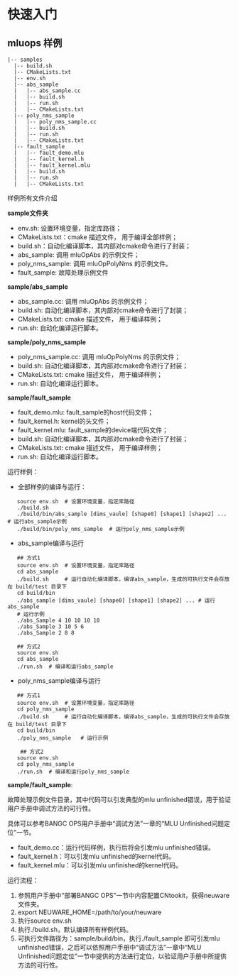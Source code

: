快速入门
===============

mluops 样例
----------------

```
|-- samples
  |-- build.sh
  |-- CMakeLists.txt
  |-- env.sh
  |-- abs_sample
  |   |-- abs_sample.cc
  |   |-- build.sh
  |   |-- run.sh
  |   |-- CMakeLists.txt 
  |-- poly_nms_sample
  |   |-- poly_nms_sample.cc
  |   |-- build.sh
  |   |-- run.sh
  |   |-- CMakeLists.txt
  |-- fault_sample
  |   |-- fault_demo.mlu
  |   |-- fault_kernel.h
  |   |-- fault_kernel.mlu
  |   |-- build.sh
  |   |-- run.sh
  |   |-- CMakeLists.txt
```

样例所有文件介绍

**sample文件夹**

- env.sh: 设置环境变量，指定库路径；
- CMakeLists.txt：cmake 描述文件， 用于编译全部样例；
- build.sh：自动化编译脚本，其内部对cmake命令进行了封装；
- abs_sample: 调用 mluOpAbs 的示例文件；
- poly_nms_sample: 调用 mluOpPolyNms 的示例文件。
- fault_sample: 故障处理示例文件

**sample/abs_sample**
- abs_sample.cc: 调用 mluOpAbs 的示例文件；
- build.sh: 自动化编译脚本，其内部对cmake命令进行了封装；
- CMakeLists.txt: cmake 描述文件， 用于编译样例；
- run.sh: 自动化编译运行脚本。

**sample/poly_nms_sample**
- poly_nms_sample.cc: 调用 mluOpPolyNms 的示例文件；
- build.sh: 自动化编译脚本，其内部对cmake命令进行了封装；
- CMakeLists.txt: cmake 描述文件， 用于编译样例；
- run.sh: 自动化编译运行脚本。

**sample/fault_sample**
- fault_demo.mlu: fault_sample的host代码文件；
- fault_kernel.h: kernel的头文件；
- fault_kernel.mlu: fault_sample的device端代码文件；
- build.sh: 自动化编译脚本，其内部对cmake命令进行了封装；
- CMakeLists.txt: cmake 描述文件， 用于编译样例；
- run.sh: 自动化编译运行脚本。

运行样例：
- 全部样例的编译与运行：
```
   source env.sh  # 设置环境变量，指定库路径
   ./build.sh
   ./build/bin/abs_sample [dims_vaule] [shape0] [shape1] [shape2] ... # 运行abs_sample示例
   ./build/bin/poly_nms_sample  # 运行poly_nms_sample示例
```

- abs_sample编译与运行
```
   ## 方式1
   source env.sh  # 设置环境变量，指定库路径
   cd abs_sample
   ./build.sh     # 运行自动化编译脚本，编译abs_sample，生成的可执行文件会存放在 build/test 目录下
   cd build/bin 
   ./abs_sample [dims_vaule] [shape0] [shape1] [shape2] ... # 运行abs_sample
   # 运行示例
   ./abs_Sample 4 10 10 10 10
   ./abs_Sample 3 10 5 6
   ./abs_Sample 2 8 8

   ## 方式2
   source env.sh
   cd abs_sample
   ./run.sh  # 编译和运行abs_sample
```

- poly_nms_sample编译与运行
```
   ## 方式1
   source env.sh  # 设置环境变量，指定库路径
   cd poly_nms_sample
   ./build.sh     # 运行自动化编译脚本，编译abs_sample，生成的可执行文件会存放在 build/test 目录下
   cd build/bin  
   ./poly_nms_sample   # 运行示例

    ## 方式2
   source env.sh
   cd poly_nms_sample
   ./run.sh  # 编译和运行poly_nms_sample
```

**sample/fault_sample**:

故障处理示例文件目录，其中代码可以引发典型的mlu unfinished错误，用于验证用户手册中调试方法的可行性。

具体可以参考BANGC OPS用户手册中“调试方法”一章的“MLU Unfinished问题定位”一节。

- fault_demo.cc：运行代码样例，执行后将会引发mlu unfinished错误。
- fault_kernel.h：可以引发mlu unfinished的kernel代码。
- fault_kernel.mlu：可以引发mlu unfinished的kernel代码。

运行流程：

1. 参照用户手册中“部署BANGC OPS”一节中内容配置CNtookit，获得neuware文件夹。
2. export NEUWARE_HOME=/path/to/your/neuware
3. 执行source env.sh
4. 执行./build.sh，默认编译所有样例代码。
5. 可执行文件路径为：sample/build/bin，执行./fault_sample 即可引发mlu unfinished错误，之后可以依照用户手册中“调试方法”一章中“MLU Unfinished问题定位”一节中提供的方法进行定位，以验证用户手册中所提供方法的可行性。
